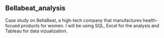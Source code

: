 ## Bellabeat_analysis
Case study on BellaBeat, a high-tech company that manufactures health-focued products for women. 
I will be using SQL, Excel for the analysis and Tableau for data vizualization.
